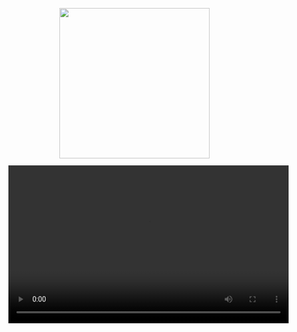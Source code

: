 <p align="center">
  <img width="300" src="https://user-images.githubusercontent.com/29473781/180619084-a56960ab-7efa-4e34-9d33-4e3e581d62ff.png" />
</p> 
    
 <video width="560" height="315" src="https://www.youtube.com/watch?v=AaAj8lXFgkQ" frameborder="0" allowfullscreen  />
  
# :computer: Projeto
Esse projeto tem como objetivo criar um site como uma pokedex da Poke API monstrando tanto dados simples dos pokemons como dos detalhes dos atributos quando clica sobre eles, também de maneira responsiva.

# :pushpin: Recursos

:heavy_check_mark: Listagem de pokemons;

:heavy_check_mark: Filtro de pokemon pelo nome;

:heavy_check_mark: Reponsividade;

:heavy_check_mark: Detalhes do pokemon selecionado;

# :technologist: Tecnologias
 
- Html
 
- Css

- Java Script

- Fetch
  
- Http-server

# :warning: Alertas

* Algumas informações estão em inglês, por exemplo sobre o pokemon, porque a api ainda não disponibilizou a linguagem pt-BR de forma oficial, dessa forma optei por colocar algumas informações em inglês.

* Listagem dos pokémons está limitada até 386 pokemons, mas pode ser alterada dentro do código.

# :inbox_tray: Instalação e execução

Instala as dependências:
```
npm install -g http-server
```

Executa:
```
http-server
```

